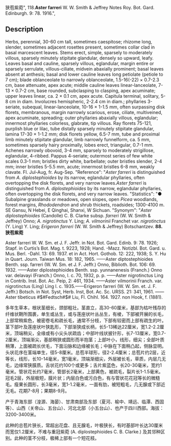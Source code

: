 狭苞紫菀",
118.**Aster farreri** W. W. Smith & Jeffrey Notes Roy. Bot. Gard. Edinburgh. 9: 78. 1916.",

## Description
Herbs, perennial, 30-60 cm tall, sometimes caespitose; rhizome long, slender, sometimes adjacent rosettes present, sometimes collar clad in basal marcescent leaves. Stems erect, simple, sparsely to moderately villous, sparsely minutely stipitate glandular, densely so upward, leafy. Leaves basal and cauline, sparsely villous, eglandular, margin entire or sparsely serrulate, villous-ciliate, midvein abaxially prominent; basal leaves absent at anthesis; basal and lower cauline leaves long petiolate (petiole to 7 cm); blade oblanceolate to narrowly oblanceolate, 1.5-16(-22) × 0.7-2.3 cm, base attenuate, apex acute; middle cauline leaves linear-lanceolate, 7-13 × 0.7-2 cm, base rounded, subclasping to clasping, apex acuminate; upper leaves linear, ca. 2 × 0.1 cm, apex acute. Capitula terminal, solitary, 5-8 cm in diam. Involucres hemispheric, 2-2.4 cm in diam.; phyllaries 3-seriate, subequal, linear-lanceolate, 10-16 × 1-1.5 mm, often surpassing disk florets, membranous, margin narrowly scarious, erose, ciliate, multiveined, apex acuminate, spreading; outer phyllaries abaxially villous, eglandular; innermost phyllaries colorless, glabrate, tip villous. Ray florets 75-121, purplish blue or lilac, tube distally sparsely minutely stipitate glandular, lamina 17-30 × 1-1.2 mm; disk florets yellow, 6.5-7 mm, tube and proximal limb minutely stipitate glandular, limb narrowly funnelform, ca. 5 mm, sometimes sparsely hairy proximally, lobes erect, triangular, 0.7-1 mm. Achenes narrowly obovoid, 3-4 mm, sparsely to moderately strigillose, eglandular, 4-ribbed. Pappus 4-seriate; outermost series of few white scales 0.3-1 mm; bristles dirty white, barbellate; outer bristles slender, 2-4 mm; inner bristles 5-5.5 mm, acute; innermost bristles 6-8 mm, weakly clavate. Fl. Jul-Aug, fr. Aug-Sep.
  "Reference": "*Aster farreri* is distinguished from *A. diplostephioides* by its narrow, eglandular phyllaries, often overtopping the disk florets, and very narrow leaves.*Aster farreri* is distinguished from *A. diplostephioides* by its narrow, eglandular phyllaries, often overtopping the disk florets, and very narrow leaves.
  "Statistics": "● Subalpine grasslands or meadows, open slopes, open *Picea* woodlands, forest margins, *Rhododendron* and shrub thickets, roadsides; 1300-4100 m. SE Gansu, N Hebei, E Qinghai, Shanxi, W Sichuan.
  "Synonym": "*Aster diplostephioides* (Candolle) C. B. Clarke subsp. *farreri* (W. W. Smith &amp; Jeffrey) Onno; *A. nigrotinctus* Y. Ling; *A. vilmorinii* Franchet var. *nigrotinctus* (Y. Ling) Y. Ling; *Erigeron farreri* (W. W. Smith &amp; Jeffrey) Botschantzev.
**88. 狭苞紫菀**

Aster farreri W. W. Sm. et J. F. Jeffr. in Not. Bot. Gard. Edinb. 9: 78. 1926; Stapf. in Curtis’s Bot. Mag. t. 9223, 1928; Hand. -Mazz. Notizbl. Bot. Gard. u. Mus. Berl. -Dahl. 13: 69. 1937. et in Act. Hort. Gothob. 12: 222, 1938; S. Y. Hu in Quart. Journ. Taiwan Mus. 18: 182, 1965. ——Aster diptostephioides Benth. ssp. farreri (W. W. Sm. et J. F. Jeffr.) Onno, Biblioth. Bot. 106: 69. 1932. ——Aster diplostephioides Benth. ssp. yunnanenesis (Franch.) Onno var. delavayi (Franch.) Onno, l. c. 70, 1932, p. p. ——Aster nigrotinctus Ling in Contrib. Inst. Bot. Ac. Peip, 2: 461, 1934. ——Aster vilmorinii Franch. var. nigrotinctus (Ling) Ling l. c. 1935.——Erigeron farreri (W. W. Sm. et. J. F. Jeffr.) Botsch. in Not. Syst, Herb. Inst, Bot. Ac. Sc. URSS. 21: 341, 1961. ——Aster tibeticus #$#Fedtsch#$# Liu, Fl. Chihl. 164. 1927. non Hook, f. (1881).

多年生草本，根状茎细长，颈部粗壮。茎直立，高30-60厘米，基部为枯叶残存的纤维状鞘所围裹，单生或丛生，或与莲座状叶丛丛生，有棱，下部被开展的长毛，上部常稍紫色，被密卷毛和疏长毛，通常不分枝，下部有较密而上部有疏生的叶。茎下部叶及莲座状叶狭匙形，下部渐狭成长柄，长5-13稀达22厘米，宽1.2-2.2厘米，顶端稍尖，全缘或有小尖头状疏齿；中部叶线状披针形，长7-13厘米，宽0.7-2厘米，顶端渐尖，基部稍狭或圆形而半抱茎；上部叶小，线形，细尖；全部叶质稍薄，上面被疏长伏毛，下面沿脉和边缘被长毛；中脉在下面稍凸起，侧脉显明。头状花序在茎端单生，径5-8厘米。总苞半球形，径2-2.4厘米；总苞片约2层，近等长，线形，长10-14毫米，宽1毫米，顶端渐细尖，外层被长毛，草质，内层几无毛，边缘常狭膜质。舌状花约100个或更多；舌片紫蓝色，长20-30毫米，宽约1毫米。管状花长约7毫米，管部长2毫米，上部黄色，被疏毛，裂片长1-1.5毫米。冠毛2层，外层极短，膜片状；内层白色或污白色，有与管状花花冠等长的微糙毛。瘦果长圆形，长3毫米，宽1-1.2毫米，一面有肋，被短粗毛，几无腺或下部近无毛。花期7-8月；果期8-9月。

产于青海东部（湟源、海晏）、甘肃南部及东部（夏河、榆中、靖远、临潭、西固等）、山西（关帝山、五台山）、河北北部（小五台山）、也产于四川西部。海拔：3200-3400米。

此种的总苞片狭长，常超出花盘、且无腺毛，叶极狭长，有时基部叶长达30厘米而宽仅1.2厘米，不难与重冠紫菀 (A. diplostephioides C. B. Clarke.) 及其邻种区别。此种的茎不分枝，极稀上部有一个短花枝。
